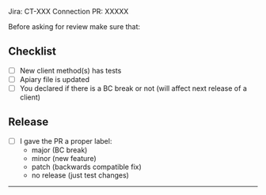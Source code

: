 Jira: CT-XXX
Connection PR: XXXXX

Before asking for review make sure that:

## Checklist

- [ ] New client method(s) has tests
- [ ] Apiary file is updated
- [ ] You declared if there is a BC break or not (will affect next release of a client)

## Release

- [ ] I gave the PR a proper label:
    * major (BC break)
    * minor (new feature)
    * patch (backwards compatible fix)
    * no release (just test changes)

---

